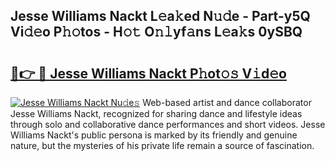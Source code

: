 ## Jesse Williams Nackt L𝚎a𝚔ed N𝚞𝚍e - Part-y5Q Vi𝚍𝚎o P𝚑𝚘tos - H𝚘𝚝 O𝚗𝚕yf𝚊ns L𝚎a𝚔s 0ySBQ

# <h2><a href="http://kf31xue.oniu.top/?m=Jesse+Williams+Nackt">🔗👉 🔴 Jesse Williams Nackt P𝚑ot𝚘𝚜 V𝚒d𝚎o</a></h2>

[![Jesse Williams Nackt Nu𝚍e𝚜](https://i.imgur.com/0qMVB7G.gif)](http://kf31xue.oniu.top/?m=Jesse+Williams+Nackt)
Web-based artist and dance collaborator Jesse Williams Nackt, recognized for sharing dance and lifestyle ideas through solo and collaborative dance performances and short videos. Jesse Williams Nackt's public persona is marked by its friendly and genuine nature, but the mysteries of his private life remain a source of fascination.  
